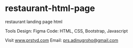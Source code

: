# restaurant-html-page
restaurant landing page html

Tools Design: Figma Code: HTML, CSS, Bootstrap, Javascript

Visit www.prstyd.com Email: prs.adinugroho@gmail.com
